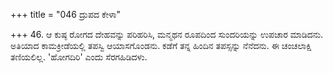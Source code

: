 +++
title = "046 ದ್ರುಪದ ಕೇಳಾ"

+++
46. ಆ ಕುಷ್ಠ ರೋಗದ ದೇಹವನ್ನು ಪರಿಹರಿಸಿ, ಮನ್ಮಥನ ರೂಪದಿಂದ ಸುಂದರಿಯನ್ನು ಉಪಚಾರ ಮಾಡಿದನು. ಅತಿಯಾದ ಕಾಮಕ್ರೀಡೆಯಲ್ಲಿ ತಪಸ್ವಿ ಆಯಾಸಗೊಂಡನು. ಕಡೆಗೆ ತನ್ನ ಹಿಂದಿನ ತಪಸ್ಸನ್ನು ನೆನೆದನು. ಈ ಚಂಚಲಾಕ್ಷಿ ತಣಿಯಲಿಲ್ಲ. 'ಹೋಗದಿರಿ' ಎಂದು ಸೆರಗಹಿಡಿದಳು.